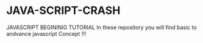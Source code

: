 # JAVA-SCRIPT-CRASH
JAVASCRIPT BEGININIG TUTORIAL
In these repository you will find basic to andvance javascript Concept !!!
